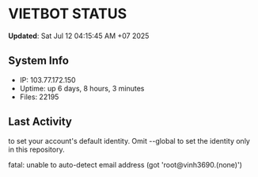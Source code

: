 # VIETBOT STATUS
**Updated**: Sat Jul 12 04:15:45 AM +07 2025

## System Info
- IP: 103.77.172.150
- Uptime: up 6 days, 8 hours, 3 minutes
- Files: 22195

## Last Activity

to set your account's default identity.
Omit --global to set the identity only in this repository.

fatal: unable to auto-detect email address (got 'root@vinh3690.(none)')
